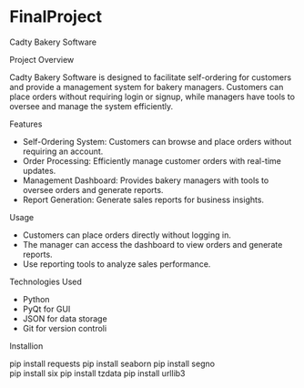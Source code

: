 # FinalProject
Cadty Bakery Software

Project Overview

Cadty Bakery Software is designed to facilitate self-ordering for customers and provide a management system for bakery managers. Customers can place orders without requiring login or signup, while managers have tools to oversee and manage the system efficiently.

Features

- Self-Ordering System: Customers can browse and place orders without requiring an account.
- Order Processing: Efficiently manage customer orders with real-time updates.
- Management Dashboard: Provides bakery managers with tools to oversee orders and generate reports.
- Report Generation: Generate sales reports for business insights.

Usage

- Customers can place orders directly without logging in.
- The manager can access the dashboard to view orders and generate reports.
- Use reporting tools to analyze sales performance.

Technologies Used

- Python
- PyQt for GUI
- JSON for data storage
- Git for version controli

Installion

pip install requests
pip install seaborn
pip install segno  
pip install six
pip install tzdata
pip install urllib3
